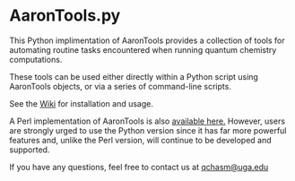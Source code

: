 # AaronTools.py
This Python implimentation of AaronTools provides a collection of tools for automating routine tasks encountered when running quantum chemistry computations.

These tools can be used either directly within a Python script using AaronTools objects, or via a series of command-line scripts. 

See the <a href="https://github.com/QChASM/AaronTools.py/wiki">Wiki</a> for installation and usage.

A Perl implementation of AaronTools is also <a href="https://github.com/QChASM/AaronTools">available here.</a>
However, users are strongly urged to use the Python version since it has far more powerful features and, unlike the Perl version, will continue to be developed and supported.

If you have any questions, feel free to contact us at qchasm@uga.edu
